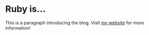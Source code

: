 # Ruby is...

This is a paragraph introducing the blog. Visit [my website](https://example.com) for more information!